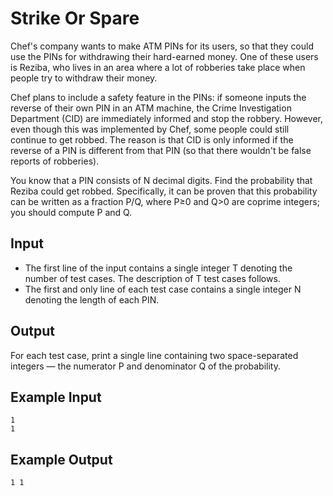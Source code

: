 # Strike Or Spare

Chef's company wants to make ATM PINs for its users, so that they could use the PINs for withdrawing their hard-earned money. One of these users is Reziba, who lives in an area where a lot of robberies take place when people try to withdraw their money.

Chef plans to include a safety feature in the PINs: if someone inputs the reverse of their own PIN in an ATM machine, the Crime Investigation Department (CID) are immediately informed and stop the robbery. However, even though this was implemented by Chef, some people could still continue to get robbed. The reason is that CID is only informed if the reverse of a PIN is different from that PIN (so that there wouldn't be false reports of robberies).

You know that a PIN consists of N decimal digits. Find the probability that Reziba could get robbed. Specifically, it can be proven that this probability can be written as a fraction P/Q, where P≥0 and Q>0 are coprime integers; you should compute P and Q.

## Input

- The first line of the input contains a single integer T denoting the number of test cases. The description of T test cases follows.
- The first and only line of each test case contains a single integer N denoting the length of each PIN.

## Output

For each test case, print a single line containing two space-separated integers — the numerator P and denominator Q of the probability.

## Example Input

```
1
1
```

## Example Output

```
1 1
```
